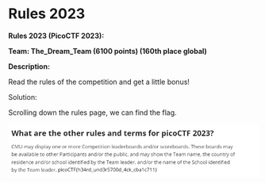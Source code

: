 # Rules 2023

**Rules 2023 (PicoCTF 2023):**

**Team: The\_Dream\_Team (6100 points) (160th place global)**

**Description:**

Read the rules of the competition and get a little bonus!

Solution:

Scrolling down the rules page, we can find the flag.

![Command-Line](../.gitbook/assets/0.png)
